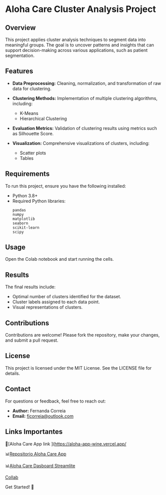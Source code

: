 # Aloha Care Cluster Analysis Project

## Overview

This project applies cluster analysis techniques to segment data into meaningful groups. The goal is to uncover patterns and insights that can support decision-making across various applications, such as patient segmentation.

## Features

- **Data Preprocessing:** Cleaning, normalization, and transformation of raw data for clustering.

- **Clustering Methods:** Implementation of multiple clustering algorithms, including:

  - K-Means
  - Hierarchical Clustering

- **Evaluation Metrics:** Validation of clustering results using metrics such as Silhouette Score.

- **Visualization:** Comprehensive visualizations of clusters, including:

  - Scatter plots
  - Tables

## Requirements

To run this project, ensure you have the following installed:

- Python 3.8+
- Required Python libraries:
  ```
  pandas
  numpy
  matplotlib
  seaborn
  scikit-learn
  scipy
  ```



## Usage

Open the Colab notebook and start running the cells. 

## Results

The final results include:

- Optimal number of clusters identified for the dataset.
- Cluster labels assigned to each data point.
- Visual representations of clusters.

## Contributions

Contributions are welcome! Please fork the repository, make your changes, and submit a pull request.

## License

This project is licensed under the MIT License. See the LICENSE file for details.

## Contact

For questions or feedback, feel free to reach out:

- **Author:** Fernanda Correia
- **Email:** [fjcorreia@outlook.com](mailto\:fjcorreia@outlook.com)

## Links Importantes

📱[Aloha Care App link ]([https\://aloha-app-wine.vercel.app/](https://aloha-app-wine.vercel.app/)

📊[Repositorio Aloha Care App ](https\://github.com/fjcorreiaa/AlohaCareApp)

📊[Aloha Care Dasboard Streamlite ](https\://alohacaredashboard-tk8afbfxqy64agah5l8j4t.streamlit.app/)

[Collab ](https\://colab.research.google.com/drive/1cWulzID5z5s7hYPsDi29JHVE5LOe0Pff?usp=sharing)



Get Started! 🚀

